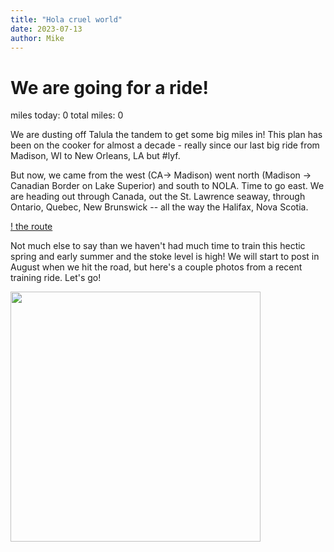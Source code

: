 ```yaml
---
title: "Hola cruel world"
date: 2023-07-13
author: Mike
---
```

# We are going for a ride! 
miles today: 0 total miles: 0  

We are dusting off Talula the tandem to get some big miles in! This plan has been on the cooker for almost a decade - really since our last big ride from Madison, WI to New Orleans, LA but #lyf.

But now, we came from the west (CA-> Madison) went north (Madison -> Canadian Border on Lake Superior) and south to NOLA. Time to go east. We are heading out through Canada, out the St. Lawrence seaway, through Ontario, Quebec, New Brunswick -- all the way the Halifax, Nova Scotia. 

[! the route]("/mnfienen/talulat/assets/images/theroute.png")

Not much else to say than we haven't had much time to train this hectic spring and early summer and the stoke level is high! We will start to post in August when we hit the road, but here's a couple photos from a recent training ride. Let's go!

<img src="/mnfienen/talulat/assets/images/training.jpg" width=400>

